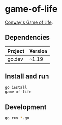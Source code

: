 # game-of-life

[Conway's Game of Life](https://en.wikipedia.org/wiki/Conway%27s_Game_of_Life).

## Dependencies

| Project | Version |
| ------- | ------- |
| go.dev  | ~1.19   |

## Install and run

```sh
go install
game-of-life
```

## Development

```sh
go run *.go
```
